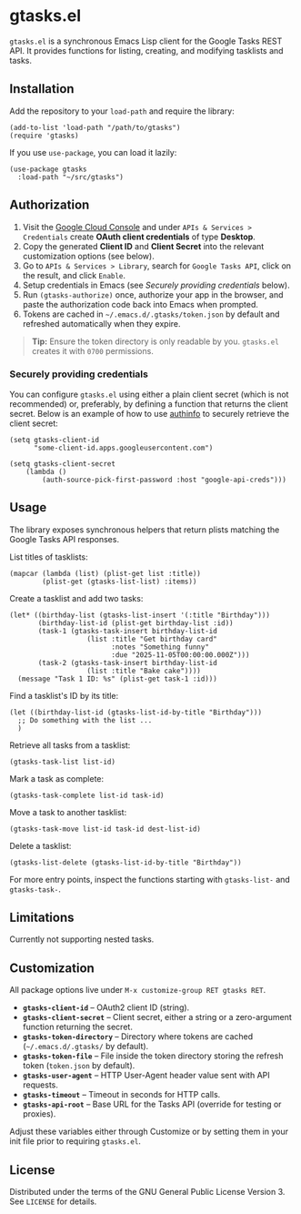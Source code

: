# gtasks.el

`gtasks.el` is a synchronous Emacs Lisp client for the Google Tasks REST API. It provides functions for listing, creating, and modifying tasklists and tasks.

## Installation

Add the repository to your `load-path` and require the library:

```elisp
(add-to-list 'load-path "/path/to/gtasks")
(require 'gtasks)
```

If you use `use-package`, you can load it lazily:

```elisp
(use-package gtasks
  :load-path "~/src/gtasks")
```

## Authorization

1. Visit the [Google Cloud Console](https://console.cloud.google.com/apis/credentials) and under `APIs & Services > Credentials` create **OAuth client credentials** of type **Desktop**.
2. Copy the generated **Client ID** and **Client Secret** into the relevant customization options (see below).
3. Go to `APIs & Services > Library`, search for `Google Tasks API`, click on the result, and click `Enable`.
4. Setup credentials in Emacs (see *Securely providing credentials* below).
5. Run `(gtasks-authorize)` once, authorize your app in the browser, and paste the authorization code back into Emacs when prompted.
6. Tokens are cached in `~/.emacs.d/.gtasks/token.json` by default and refreshed automatically when they expire.

> **Tip:** Ensure the token directory is only readable by you. `gtasks.el` creates it with `0700` permissions.

### Securely providing credentials

You can configure `gtasks.el` using either a plain client secret (which is not recommended) or, preferably, by defining a function that returns the client secret. Below is an example of how to use [authinfo](https://www.gnu.org/software/emacs/manual/html_node/emacs/Authentication.html) to securely retrieve the client secret:

``` elisp
(setq gtasks-client-id
      "some-client-id.apps.googleusercontent.com")

(setq gtasks-client-secret
	(lambda ()
		(auth-source-pick-first-password :host "google-api-creds")))
```

## Usage

The library exposes synchronous helpers that return plists matching the Google Tasks API responses.

List titles of tasklists:

```elisp
(mapcar (lambda (list) (plist-get list :title))
        (plist-get (gtasks-list-list) :items))
```

Create a tasklist and add two tasks:

```elisp
(let* ((birthday-list (gtasks-list-insert '(:title "Birthday")))
       (birthday-list-id (plist-get birthday-list :id))
       (task-1 (gtasks-task-insert birthday-list-id
				   (list :title "Get birthday card"
					     :notes "Something funny"
					     :due "2025-11-05T00:00:00.000Z")))
       (task-2 (gtasks-task-insert birthday-list-id
				   (list :title "Bake cake"))))
  (message "Task 1 ID: %s" (plist-get task-1 :id)))
```

Find a tasklist's ID by its title:

```elisp
(let ((birthday-list-id (gtasks-list-id-by-title "Birthday")))
  ;; Do something with the list ...
  )
```

Retrieve all tasks from a tasklist:

```elisp
(gtasks-task-list list-id)
```

Mark a task as complete:

```elisp
(gtasks-task-complete list-id task-id)
```

Move a task to another tasklist:

```elisp
(gtasks-task-move list-id task-id dest-list-id)
```

Delete a tasklist:

```elisp
(gtasks-list-delete (gtasks-list-id-by-title "Birthday"))
```

For more entry points, inspect the functions starting with `gtasks-list-` and `gtasks-task-`.

## Limitations

Currently not supporting nested tasks.

## Customization

All package options live under `M-x customize-group RET gtasks RET`.

- **`gtasks-client-id`** – OAuth2 client ID (string).
- **`gtasks-client-secret`** – Client secret, either a string or a zero-argument function returning the secret.
- **`gtasks-token-directory`** – Directory where tokens are cached (`~/.emacs.d/.gtasks/` by default).
- **`gtasks-token-file`** – File inside the token directory storing the refresh token (`token.json` by default).
- **`gtasks-user-agent`** – HTTP User-Agent header value sent with API requests.
- **`gtasks-timeout`** – Timeout in seconds for HTTP calls.
- **`gtasks-api-root`** – Base URL for the Tasks API (override for testing or proxies).

Adjust these variables either through Customize or by setting them in your init file prior to requiring `gtasks.el`.

## License

Distributed under the terms of the GNU General Public License Version 3.  See `LICENSE` for details.
 
